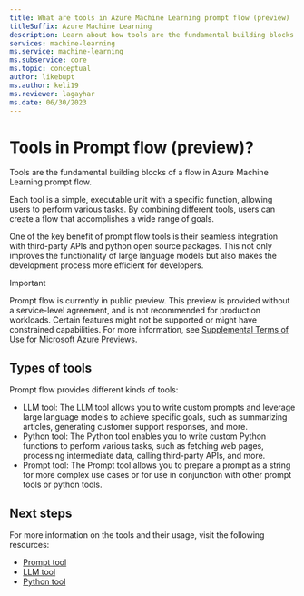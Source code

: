 ```yaml
---
title: What are tools in Azure Machine Learning prompt flow (preview)
titleSuffix: Azure Machine Learning
description: Learn about how tools are the fundamental building blocks of a flow in Azure Machine Learning prompt flow.
services: machine-learning
ms.service: machine-learning
ms.subservice: core
ms.topic: conceptual
author: likebupt
ms.author: keli19
ms.reviewer: lagayhar
ms.date: 06/30/2023
---
```


# Tools in Prompt flow (preview)?

Tools are the fundamental building blocks of a flow in Azure Machine Learning prompt flow.

Each tool is a simple, executable unit with a specific function, allowing users to perform various tasks.
By combining different tools, users can create a flow that accomplishes a wide range of goals.

One of the key benefit of prompt flow tools is their seamless integration with third-party APIs and python open source packages.
This not only improves the functionality of large language models but also makes the development process more efficient for developers.

> [!IMPORTANT]
> Prompt flow is currently in public preview. This preview is provided without a service-level agreement, and is not recommended for production workloads. Certain features might not be supported or might have constrained capabilities.
> For more information, see [Supplemental Terms of Use for Microsoft Azure Previews](https://azure.microsoft.com/support/legal/preview-supplemental-terms/).

## Types of tools

Prompt flow provides different kinds of tools:
- LLM tool: The LLM tool allows you to write custom prompts and leverage large language models to achieve specific goals, such as summarizing articles, generating customer support responses, and more.
- Python tool: The Python tool enables you to write custom Python functions to perform various tasks, such as fetching web pages, processing intermediate data, calling third-party APIs, and more.
- Prompt tool: The Prompt tool allows you to prepare a prompt as a string for more complex use cases or for use in conjunction with other prompt tools or python tools.

## Next steps

For more information on the tools and their usage, visit the following resources:

- [Prompt tool](tools-reference/prompt-tool.md)
- [LLM tool](tools-reference/llm-tool.md)
- [Python tool](tools-reference/python-tool.md)